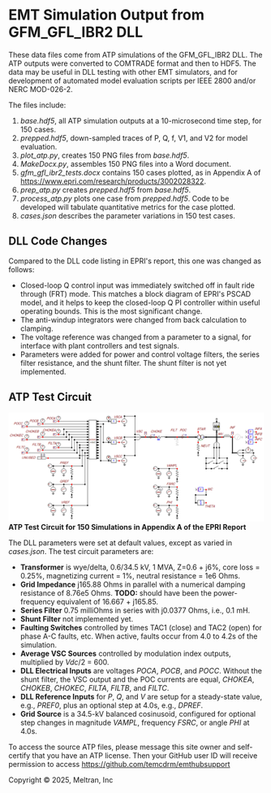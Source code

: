 # EMT Simulation Output from GFM_GFL_IBR2 DLL

These data files come from ATP simulations of the GFM_GFL_IBR2 DLL. The ATP outputs
were converted to COMTRADE format and then to HDF5. The data may be useful in DLL
testing with other EMT simulators, and for development of automated model evaluation
scripts per IEEE 2800 and/or NERC MOD-026-2.

The files include:

1. _base.hdf5_, all ATP simulation outputs at a 10-microsecond time step, for 150 cases.
2. _prepped.hdf5_, down-sampled traces of P, Q, f, V1, and V2 for model evaluation.
3. _plot_atp.py_, creates 150 PNG files from _base.hdf5_.
4. _MakeDocx.py_, assembles 150 PNG files into a Word document.
5. _gfm_gfl_ibr2_tests.docx_ contains 150 cases plotted, as in Appendix A of https://www.epri.com/research/products/3002028322.
6. _prep_atp.py_ creates _prepped.hdf5_ from _base.hdf5_.
7. _process_atp.py_ plots one case from _prepped.hdf5_. Code to be developed will tabulate quantitative metrics for the case plotted.
8. _cases.json_ describes the parameter variations in 150 test cases.

## DLL Code Changes

Compared to the DLL code listing in EPRI's report, this one was changed as follows:

* Closed-loop Q control input was immediately switched off in fault ride through (FRT) mode. This matches a block diagram of EPRI's PSCAD model, and it helps to keep the closed-loop Q PI controller within useful operating bounds. This is the most significant change.
* The anti-windup integrators were changed from back calculation to clamping.
* The voltage reference was changed from a parameter to a signal, for interface with plant controllers and test signals.
* Parameters were added for power and control voltage filters, the series filter resistance, and the shunt filter. The shunt filter is not yet implemented.

## ATP Test Circuit

![atp_circuit_1](atp_circuit_1.png)
**ATP Test Circuit for 150 Simulations in Appendix A of the EPRI Report**

The DLL parameters were set at default values, except as varied in _cases.json_. The test
circuit parameters are:

* **Transformer** is wye/delta, 0.6/34.5 kV, 1 MVA, Z=0.6 + j6%, core loss = 0.25%, magnetizing current = 1%, neutral resistance = 1e6 Ohms.
* **Grid Impedance** j165.88 Ohms in parallel with a numerical damping resistance of 8.76e5 Ohms.  **TODO:** should have been the power-frequency equivalent of 16.667 + j165.85.
* **Series Filter** 0.75 milliOhms in series with j0.0377 Ohms, i.e., 0.1 mH.
* **Shunt Filter** not implemented yet.
* **Faulting Switches** controlled by times TAC1 (close) and TAC2 (open) for phase A-C faults, etc. When active, faults occur from 4.0 to 4.2s of the simulation.
* **Average VSC Sources** controlled by modulation index outputs, multiplied by _Vdc_/2 = 600.
* **DLL Electrical Inputs** are voltages _POCA_, _POCB_, and _POCC_. Without the shunt filter, the VSC output and the POC currents are equal, _CHOKEA_, _CHOKEB_, _CHOKEC_, _FILTA_, _FILTB_, and _FILTC_.
* **DLL Reference Inputs** for _P_, _Q_, and _V_ are setup for a steady-state value, e.g., _PREF0_, plus an optional step at 4.0s, e.g., _DPREF_.
* **Grid Source** is a 34.5-kV balanced cosinusoid, configured for optional step changes in magnitude _VAMPL_, frequency _FSRC_, or angle _PHI_ at 4.0s.

To access the source ATP files, please message this site owner and self-certify that you
have an ATP license. Then your GitHub user ID will receive permission to access
https://github.com/temcdrm/emthubsupport

Copyright &copy; 2025, Meltran, Inc
